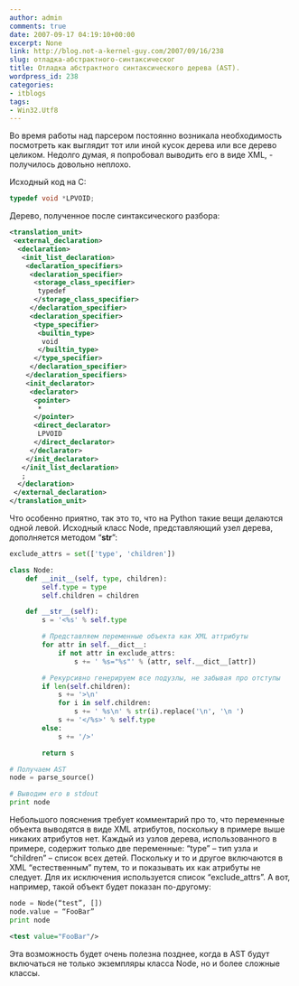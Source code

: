 ```yaml
---
author: admin
comments: true
date: 2007-09-17 04:19:10+00:00
excerpt: None
link: http://blog.not-a-kernel-guy.com/2007/09/16/238
slug: отладка-абстрактного-синтаксическог
title: Отладка абстрактного синтаксического дерева (AST).
wordpress_id: 238
categories:
- itblogs
tags:
- Win32.Utf8
---
```


Во время работы над парсером постоянно возникала необходимость посмотреть как выглядит тот или иной кусок дерева или все дерево целиком. Недолго думая, я попробовал выводить его в виде XML, - получилось довольно неплохо.

Исходный код на C:

```cpp
typedef void *LPVOID;
```

Дерево, полученное после синтаксического разбора:

```xml
<translation_unit>
 <external_declaration>
  <declaration>
   <init_list_declaration>
    <declaration_specifiers>
     <declaration_specifier>
      <storage_class_specifier>
       typedef
      </storage_class_specifier>
     </declaration_specifier>
     <declaration_specifier>
      <type_specifier>
       <builtin_type>
        void
       </builtin_type>
      </type_specifier>
     </declaration_specifier>
    </declaration_specifiers>
    <init_declarator>
     <declarator>
      <pointer>
       *
      </pointer>
      <direct_declarator>
       LPVOID
      </direct_declarator>
     </declarator>
    </init_declarator>
   </init_list_declaration>
   ;
  </declaration>
 </external_declaration>
</translation_unit>
```

Что особенно приятно, так это то, что на Python такие вещи делаются одной левой. Исходный класс Node, представляющий узел дерева, дополняется методом “__str__”:

```python
exclude_attrs = set(['type', 'children'])

class Node:
    def __init__(self, type, children):
        self.type = type
        self.children = children

    def __str__(self):
        s = '<%s' % self.type

        # Представляем переменные объекта как XML аттрибуты
        for attr in self.__dict__:
            if not attr in exclude_attrs:
                s += ' %s="%s"' % (attr, self.__dict__[attr])

        # Рекурсивно генерируем все подузлы, не забывая про отступы
        if len(self.children):
            s += '>\n'
            for i in self.children:
                s += ' %s\n' % str(i).replace('\n', '\n ')
            s += '</%s>' % self.type
        else:
            s += '/>'

        return s

# Получаем AST
node = parse_source()

# Выводим его в stdout
print node
```

Небольшого пояснения требует комментарий про то, что переменные объекта выводятся в виде XML атрибутов, поскольку в примере выше никаких атрибутов нет. Каждый из узлов дерева, использованного в примере, содержит только две переменные: “type” – тип узла и “children” – список всех детей. Поскольку и то и другое включаются в XML “естественным” путем, то и показывать их как атрибуты не следует. Для их исключения используется список “exclude_attrs”. 
А вот, например, такой объект будет показан по-другому:

```python
node = Node(“test”, [])
node.value = “FooBar”
print node
```

```xml
<test value="FooBar"/>
```

Эта возможность будет очень полезна позднее, когда в AST будут включаться не только экземпляры класса Node, но и более сложные классы.
